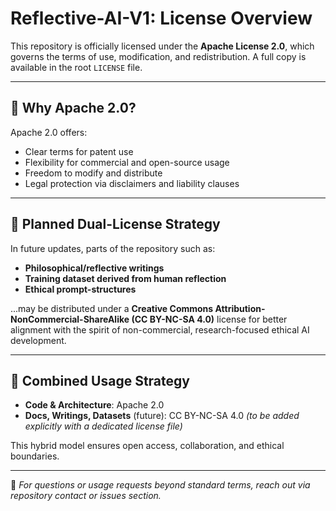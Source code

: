 # Reflective-AI-V1: License Overview

This repository is officially licensed under the **Apache License 2.0**, which governs the terms of use, modification, and redistribution. A full copy is available in the root `LICENSE` file.

---

## 🔐 Why Apache 2.0?

Apache 2.0 offers:
- Clear terms for patent use
- Flexibility for commercial and open-source usage
- Freedom to modify and distribute
- Legal protection via disclaimers and liability clauses

---

## 🔄 Planned Dual-License Strategy

In future updates, parts of the repository such as:

- **Philosophical/reflective writings**
- **Training dataset derived from human reflection**
- **Ethical prompt-structures**

...may be distributed under a **Creative Commons Attribution-NonCommercial-ShareAlike (CC BY-NC-SA 4.0)** license for better alignment with the spirit of non-commercial, research-focused ethical AI development.

---

## 🔄 Combined Usage Strategy

- **Code & Architecture**: Apache 2.0  
- **Docs, Writings, Datasets** (future): CC BY-NC-SA 4.0 *(to be added explicitly with a dedicated license file)*

This hybrid model ensures open access, collaboration, and ethical boundaries.

---

📌 _For questions or usage requests beyond standard terms, reach out via repository contact or issues section._

